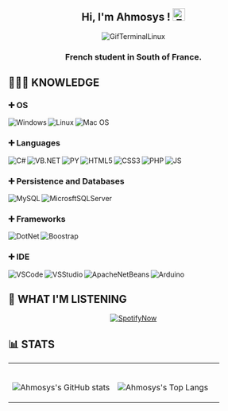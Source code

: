 <div align="center">
  <h2>Hi, I'm Ahmosys !&nbsp;<img alt="EmojiHand" src="https://raw.githubusercontent.com/MartinHeinz/MartinHeinz/master/wave.gif" width="25px" heigh="20px"/></h2>
  <img alt="GifTerminalLinux" src="https://i.imgur.com/oGVhsqW.gif" />
  <h3>French student in South of France.</h3>
</div>

## 👨🏼‍💻 KNOWLEDGE
### ➕ OS
<img align="left" alt="Windows" src="https://img.shields.io/badge/Windows-0078D6?style=for-the-badge&logo=windows&logoColor=white" />
<img align="left" alt="Linux" src="https://img.shields.io/badge/Linux-FCC624?style=for-the-badge&logo=linux&logoColor=black" />
<img align="left" alt="Mac OS" src="https://img.shields.io/badge/mac%20os-000000?style=for-the-badge&logo=apple&logoColor=white" />

<br />


### ➕ Languages
<img align="left" alt="C#" src="https://img.shields.io/badge/C%23-239120?style=for-the-badge&logo=c-sharp&logoColor=white" />
<img align="left" alt="VB.NET" src="https://img.shields.io/badge/VB.NET-6B4683?style=for-the-badge&logo=microsoft&logoColor=white" />
<img align="left" alt="PY" src="https://img.shields.io/badge/Python-3776AB?style=for-the-badge&logo=python&logoColor=white" />
<img align="left" alt="HTML5" src="https://img.shields.io/badge/HTML5-E34F26?style=for-the-badge&logo=html5&logoColor=white" />
<img align="left" alt="CSS3" src="https://img.shields.io/badge/CSS3-1572B6?style=for-the-badge&logo=css3&logoColor=white" />
<img align="left" alt="PHP" src="https://img.shields.io/badge/PHP-777BB4?style=for-the-badge&logo=php&logoColor=white" />
<img align="left" alt="JS" src="https://img.shields.io/badge/JavaScript-323330?style=for-the-badge&logo=javascript&logoColor=F7DF1E" />

<br />


### ➕ Persistence and Databases
<img align="left" alt="MySQL" src="https://img.shields.io/badge/MySQL-00000F?style=for-the-badge&logo=mysql&logoColor=white" />
<img align="left" alt="MicrosftSQLServer" src="https://img.shields.io/badge/Microsoft%20SQL%20Server-CC2927?style=for-the-badge&logo=microsoft%20sql%20server&logoColor=white" />

<br />


### ➕ Frameworks
<img align="left" alt="DotNet" src="https://img.shields.io/badge/.NET-512BD4?style=for-the-badge&logo=dotnet&logoColor=white" />
<img align="left" alt="Boostrap" src="https://img.shields.io/badge/Bootstrap-563D7C?style=for-the-badge&logo=bootstrap&logoColor=white" />

<br />


### ➕ IDE
<img align="left" alt="VSCode" src="https://img.shields.io/badge/Visual_Studio_Code-0078D4?style=for-the-badge&logo=visual%20studio%20code&logoColor=white" />
<img align="left" alt="VSStudio" src="https://img.shields.io/badge/Visual_Studio-5C2D91?style=for-the-badge&logo=visual%20studio&logoColor=white" />
<img align="left" alt="ApacheNetBeans" src="https://img.shields.io/badge/Apache_NetBeans_IDE-239120?style=for-the-badge&logo=apache%20netbeans%20ide&logoColor=white" /><img align="left" alt="Arduino" src="https://img.shields.io/badge/Arduino_IDE-00979D?style=for-the-badge&logo=arduino&logoColor=white" />

<br />


## 🖤 WHAT I'M LISTENING
<div align="center">
  <a href="https://open.spotify.com/user/62o14qn9luk8fag1f2dckp1tm" targer="_blank" />
    <img alt="SpotifyNow" src="https://novatorem-ahmosys.vercel.app/api/spotify" />
  </a>
</div>

## 📊 STATS
<table width="100%"> 
  <tr>
  <td width="50%">
      
<br /> ![Ahmosys's GitHub stats](https://github-readme-stats.vercel.app/api?username=ahmosys&show_icons=true&theme=graywhite)
  </td>
    <td width="50%" style="margin-left: auto; margin-right: auto;">
      
<br /> ![Ahmosys's Top Langs](https://github-readme-stats.vercel.app/api/top-langs/?username=ahmosys&show_icons=true&theme=graywhite&layout=compact)
  </td>
  </table>
